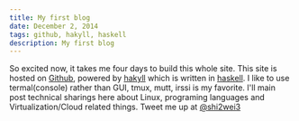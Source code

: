 ```yaml
---
title: My first blog
date: December 2, 2014
tags: github, hakyll, haskell
description: My first blog
---
```


So excited now, it takes me four days to build this whole site. This site is
hosted on [Github][github], powered by [hakyll][hakyll] which is written in
[haskell][haskell]. I like to use termal(console) rather than GUI, tmux, mutt,
irssi is my favorite. I'll main post technical sharings here about Linux,
programing languages and Virtualization/Cloud related things. Tweet me up at [&#64;shi2wei3][shi2wei3]

[github]: https://github.com/shi2wei3/shi2wei3.github.io
[hakyll]: http://jaspervdj.be/hakyll
[haskell]: https://www.haskell.org
[shi2wei3]: https://twitter.com/shi2wei3
